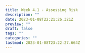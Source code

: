 ```yaml
---
title: Week 4.1 - Assessing Risk
description: ""
date: 2023-01-08T22:21:26.321Z
preview: ""
draft: false
tags: ""
categories: ""
lastmod: 2023-01-08T23:22:27.664Z
---
```

